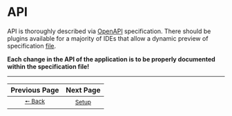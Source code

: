 # API
API is thoroughly described via [OpenAPI](https://swagger.io/specification/) specification. There should be
plugins available for a majority of IDEs that allow a dynamic preview of specification [file](./ApiSpecs.json).

**Each change in the API of the application is to be properly documented within the
specification file!**

---

| Previous Page | Next Page |
|:-------------:|:-----:|
| <sup>[🠔 Back](./readme.md)</sup> | <sup>[Setup](./setup.md)</sup> |
